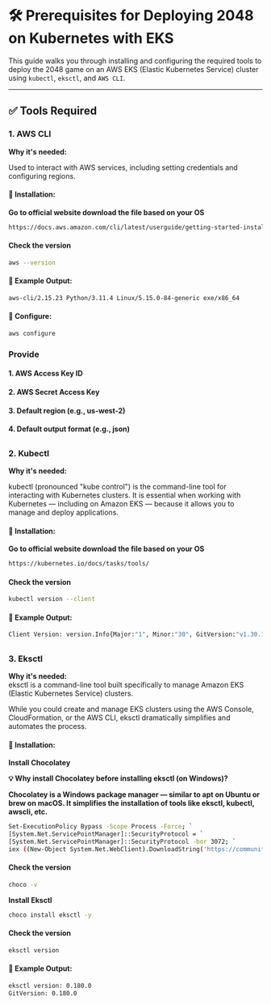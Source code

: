 # 🛠️ Prerequisites for Deploying 2048 on Kubernetes with EKS

This guide walks you through installing and configuring the required tools to deploy the 2048 game on an AWS EKS (Elastic Kubernetes Service) cluster using `kubectl`, `eksctl`, and `AWS CLI`.

---

## ✅ Tools Required

### 1. **AWS CLI**

**Why it's needed:**  

Used to interact with AWS services, including setting credentials and configuring regions.

#### 🔧 Installation:

**Go to official website download the file based on your OS**
```bash
https://docs.aws.amazon.com/cli/latest/userguide/getting-started-install.html
````
#### Check the version 
```bash
aws --version
````

#### 📌 Example Output:
````bash
aws-cli/2.15.23 Python/3.11.4 Linux/5.15.0-84-generic exe/x86_64
````

#### 🔐 Configure:
````bash
aws configure
````
### Provide 
#### 1. AWS Access Key ID
#### 2. AWS Secret Access Key
#### 3. Default region (e.g., us-west-2)
#### 4. Default output format (e.g., json)


## 

### 2. **Kubectl**

**Why it's needed:**  

kubectl (pronounced "kube control") is the command-line tool for interacting with Kubernetes clusters.
It is essential when working with Kubernetes — including on Amazon EKS — because it allows you to manage and deploy applications.

#### 🔧 Installation:

**Go to official website download the file based on your OS**
```bash
https://kubernetes.io/docs/tasks/tools/
````

#### Check the version 
```bash
kubectl version --client
````

#### 📌 Example Output:
````bash
Client Version: version.Info{Major:"1", Minor:"30", GitVersion:"v1.30.1", ...}
````

##

### 3. **Eksctl**

**Why it's needed:**  
eksctl is a command-line tool built specifically to manage Amazon EKS (Elastic Kubernetes Service) clusters.

While you could create and manage EKS clusters using the AWS Console, CloudFormation, or the AWS CLI, eksctl dramatically simplifies and automates the process.



#### 🔧 Installation:

**Install Chocolatey**

**💡 Why install Chocolatey before installing eksctl (on Windows)?**

**Chocolatey is a Windows package manager — similar to apt on Ubuntu or brew on macOS. It simplifies the installation of tools like eksctl, kubectl, awscli, etc.**

```bash
Set-ExecutionPolicy Bypass -Scope Process -Force; `
[System.Net.ServicePointManager]::SecurityProtocol = `
[System.Net.ServicePointManager]::SecurityProtocol -bor 3072; `
iex ((New-Object System.Net.WebClient).DownloadString('https://community.chocolatey.org/install.ps1'))

````
#### Check the version 
```bash
choco -v
````

**Install Eksctl**
````bash
choco install eksctl -y
````

#### Check the version 
```bash
eksctl version 
````

#### 📌 Example Output:
````bash
eksctl version: 0.180.0
GitVersion: 0.180.0
````

